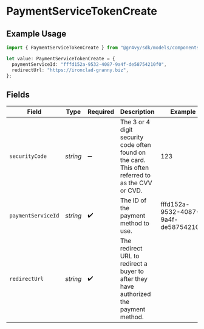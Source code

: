 # PaymentServiceTokenCreate

## Example Usage

```typescript
import { PaymentServiceTokenCreate } from "@gr4vy/sdk/models/components";

let value: PaymentServiceTokenCreate = {
  paymentServiceId: "fffd152a-9532-4087-9a4f-de58754210f0",
  redirectUrl: "https://ironclad-granny.biz",
};
```

## Fields

| Field                                                                                             | Type                                                                                              | Required                                                                                          | Description                                                                                       | Example                                                                                           |
| ------------------------------------------------------------------------------------------------- | ------------------------------------------------------------------------------------------------- | ------------------------------------------------------------------------------------------------- | ------------------------------------------------------------------------------------------------- | ------------------------------------------------------------------------------------------------- |
| `securityCode`                                                                                    | *string*                                                                                          | :heavy_minus_sign:                                                                                | The 3 or 4 digit security code often found on the card. This often referred to as the CVV or CVD. | 123                                                                                               |
| `paymentServiceId`                                                                                | *string*                                                                                          | :heavy_check_mark:                                                                                | The ID of the payment method to use.                                                              | fffd152a-9532-4087-9a4f-de58754210f0                                                              |
| `redirectUrl`                                                                                     | *string*                                                                                          | :heavy_check_mark:                                                                                | The redirect URL to redirect a buyer to after they have authorized the payment method.            |                                                                                                   |